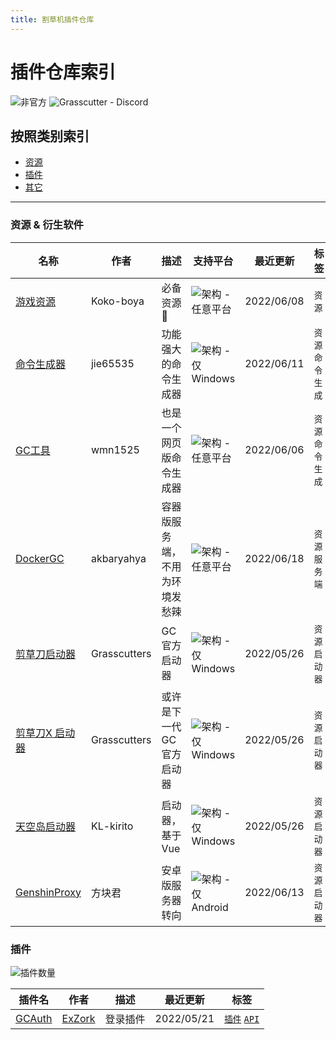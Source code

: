 ```yaml
---
title: 割草机插件仓库
---
```


# 插件仓库索引

![非官方](https://img.shields.io/badge/Telegram-Genkit-blue?style=for-the-badge&logo=telegram&link=https://t.me/genkitCN_chat&link=https://t.me/genkitCN_chat) ![Grasscutter - Discord](https://img.shields.io/discord/965284035985305680?label=Discord&logo=discord&style=for-the-badge&link=https://discord.gg/T5vZU6UyeG&link=https://discord.gg/T5vZU6UyeG)

## 按照类别索引

- [资源](#资源)
- [插件](#插件)
- [其它](#其它)

-------

### 资源 & 衍生软件

| 名称                                                               | 作者           | 描述              | 支持平台                                                                                                 | 最近更新       | 标签          |
|------------------------------------------------------------------|--------------|-----------------|------------------------------------------------------------------------------------------------------|------------|-------------|
| [游戏资源](https://github.com/Koko-boya/Grasscutter_Resources)       | Koko-boya    | 必备资源🤫          | ![架构 - 任意平台](https://img.shields.io/badge/%E6%9E%B6%E6%9E%84-Any-green?style=for-the-badge)          | 2022/06/08 | `资源`        |
| [命令生成器](https://github.com/jie65535/GrasscutterCommandGenerator) | jie65535     | 功能强大的命令生成器      | ![架构 - 仅Windows](https://img.shields.io/badge/%E6%9E%B6%E6%9E%84-Windows-017fd5?style=for-the-badge) | 2022/06/11 | `资源` `命令生成` |
| [GC工具](https://github.com/wmn1525/grasscutterTools)              | wmn1525      | 也是一个网页版命令生成器    | ![架构 - 任意平台](https://img.shields.io/badge/%E6%9E%B6%E6%9E%84-Any-green?style=for-the-badge)          | 2022/06/06 | `资源` `命令生成` |
| [DockerGC](https://github.com/akbaryahya/DockerGC)               | akbaryahya   | 容器版服务端，不用为环境发愁辣 | ![架构 - 任意平台](https://img.shields.io/badge/%E6%9E%B6%E6%9E%84-Any-green?style=for-the-badge)          | 2022/06/18 | `资源` `服务端`  |
| [剪草刀启动器](https://github.com/Grasscutters/GrassClipper)           | Grasscutters | GC官方启动器         | ![架构 - 仅Windows](https://img.shields.io/badge/%E6%9E%B6%E6%9E%84-Windows-017fd5?style=for-the-badge) | 2022/05/26 | `资源` `启动器`  |
| [剪草刀X 启动器](https://github.com/Grasscutters/GrassClipper-X)       | Grasscutters | 或许是下一代GC官方启动器   | ![架构 - 仅Windows](https://img.shields.io/badge/%E6%9E%B6%E6%9E%84-Windows-017fd5?style=for-the-badge) | 2022/05/26 | `资源` `启动器`  |
| [天空岛启动器](https://github.com/KL-kirito/CelestiaLauncher)          | KL-kirito    | 启动器，基于Vue       | ![架构 - 仅Windows](https://img.shields.io/badge/%E6%9E%B6%E6%9E%84-Windows-017fd5?style=for-the-badge) | 2022/05/26 | `资源` `启动器`  |
| [GenshinProxy](https://github.com/577fkj/GenshinProxy)           | 方块君          | 安卓版服务器转向        | ![架构 - 仅Android](https://img.shields.io/badge/%E6%9E%B6%E6%9E%84-Android-a4c639?style=for-the-badge) | 2022/06/13 | `资源` `启动器`  |

### 插件

![插件数量](https://img.shields.io/badge/%E6%8F%92%E4%BB%B6%E6%95%B0%E9%87%8F-1-teal?style=for-the-badge)

| 插件名                                     | 作者                                | 描述     | 最近更新   | 标签                          |
| ------------------------------------------ | ----------------------------------- | -------- | ---------- | ----------------------------- |
| [GCAuth](https://github.com/exzork/GCAuth) | [ExZork](https://github.com/exzork) | 登录插件 | 2022/05/21 | [`插件`](#插件) [`API`](#API) |
